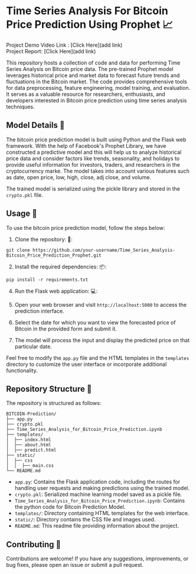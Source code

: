 # Time Series Analysis For Bitcoin Price Prediction Using Prophet 📈

Project Demo Video Link : [Click Here](add link)<br>
Project Report:  [Click Here](add link)

This repository hosts a collection of code and data for performing Time Series Analysis on Bitcoin price data. The pre-trained Prophet model leverages historical price and market data to forecast future trends and fluctuations in the Bitcoin market. The code provides comprehensive tools for data preprocessing, feature engineering, model training, and evaluation. It serves as a valuable resource for researchers, enthusiasts, and developers interested in Bitcoin price prediction using time series analysis techniques.

## Model Details 🔎

The bitcoin price prediction model is built using Python and the Flask web framework. With the help of Facebook's Prophet Library, we have constructed a predictive model and this will help us to analyze historical price data and consider factors like trends, seasonality, and holidays to provide useful information for investors, traders, and researchers in the cryptocurrency marke. The model takes into account various features such as date, open price, low, high, close, adj close, and volume.

The trained model is serialized using the pickle library and stored in the `crypto.pkl` file.

## Usage :rocket:

To use the bitcoin price prediction model, follow the steps below:

1. Clone the repository:  :open_file_folder::
```
git clone https://github.com/your-username/Time_Series_Analysis-Bitcoin_Price_Prediction_Prophet.git
```
2. Install the required dependencies: :package::
```
pip install -r requirements.txt
```
4. Run the Flask web application: :computer::

5. Open your web browser and visit `http://localhost:5000` to access the prediction interface.

6. Select the date for which you want to view the forecasted price of Bitcoin in the provided form and submit it.

7. The model will process the input and display the predicted price on that particular date.

Feel free to modify the `app.py` file and the HTML templates in the `templates` directory to customize the user interface or incorporate additional functionality.

## Repository Structure :file_folder:

The repository is structured as follows:
```
BITCOIN-Prediction/
├── app.py
├── crypto.pkl
├── Time_Series_Analysis_for_Bitcoin_Price_Prediction.ipynb
├── templates/
│  ├── index.html
│  ├── about.html
│  ├── predict.html
├── static/
│  ├── css
│  │  ├── main.css
└── README.md
```

- `app.py`: Contains the Flask application code, including the routes for handling user requests and making predictions using the trained model.
- `crypto.pkl`: Serialized machine learning model saved as a pickle file.
- `Time_Series_Analysis_for_Bitcoin_Price_Prediction.ipynb`: Contains the python code for Bitcoin Prediction Model.
- `templates/`: Directory containing HTML templates for the web interface.
- `static/`: Directory contains the CSS file and images used.
- `README.md`: This readme file providing information about the project.

## Contributing :handshake:

Contributions are welcome! If you have any suggestions, improvements, or bug fixes, please open an issue or submit a pull request.
